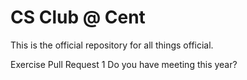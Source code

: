 
# CS Club @ Cent

This is the official repository for all things official. 

Exercise Pull Request 1
Do you have meeting this year?
